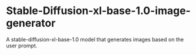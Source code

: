 # Stable-Diffusion-xl-base-1.0-image-generator
A stable-diffusion-xl-base-1.0 model that generates images based on the user prompt.
